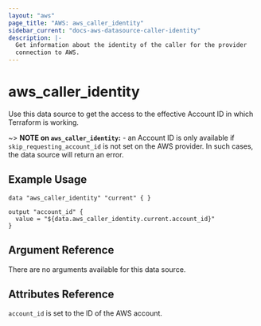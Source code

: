 ```yaml
---
layout: "aws"
page_title: "AWS: aws_caller_identity"
sidebar_current: "docs-aws-datasource-caller-identity"
description: |-
  Get information about the identity of the caller for the provider
  connection to AWS.
---
```


# aws\_caller\_identity

Use this data source to get the access to the effective Account ID in
which Terraform is working.

~> **NOTE on `aws_caller_identity`:** - an Account ID is only available
if `skip_requesting_account_id` is not set on the AWS provider. In such
cases, the data source will return an error.

## Example Usage

```
data "aws_caller_identity" "current" { }

output "account_id" {
  value = "${data.aws_caller_identity.current.account_id}"
}
```

## Argument Reference

There are no arguments available for this data source.

## Attributes Reference

`account_id` is set to the ID of the AWS account. 
